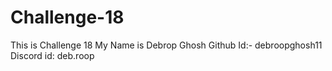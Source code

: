 # Challenge-18
This is Challenge 18
My Name is Debrop Ghosh
Github Id:- debroopghosh11
Discord id: deb.roop

